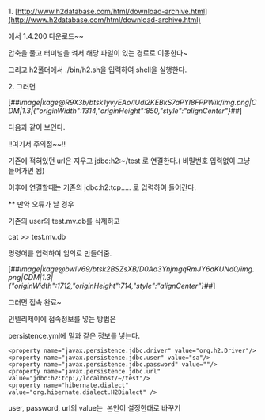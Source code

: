 1\. 
[http://www.h2database.com/html/download-archive.html](http://www.h2database.com/html/download-archive.html)

에서 1.4.200 다운로드~~

압축을 풀고 터미널을 켜서 해당 파일이 있는 경로로 이동한다~

그리고 h2폴더에서 ./bin/h2.sh을 입력하여 shell을 실행한다.

2\. 그러면 

[##_Image|kage@R9X3b/btsk1yvyEAo/lUdi2KEBkS7aPYI8FPPWik/img.png|CDM|1.3|{"originWidth":1314,"originHeight":850,"style":"alignCenter"}_##]

다음과 같이 보인다. 

!!여기서 주의점~~!!

기존에 적혀있던 url은 지우고 jdbc:h2:~/test 로 연결한다.( 비밀번호 입력없이 그냥 들어가면 됨)

이후에 연결할때는 기존의 jdbc:h2:tcp..... 로 입력하여 들어간다.

\*\* 만약 오류가 날 경우

기존의 user의 test.mv.db를 삭제하고 

cat >> test.mv.db 

명령어를 입력하여 임의로 만들어줌.

[##_Image|kage@bwlV69/btsk2BSZsXB/D0Aa3YnjmgqRmJY6aKUNd0/img.png|CDM|1.3|{"originWidth":1712,"originHeight":714,"style":"alignCenter"}_##]

그러면 접속 완료~

인텔리제이에 접속정보를 넣는 방법은

persistence.yml에 밑과 같은 정보를 넣는다.

```
<property name="javax.persistence.jdbc.driver" value="org.h2.Driver"/>
<property name="javax.persistence.jdbc.user" value="sa"/>
<property name="javax.persistence.jdbc.password" value=""/>
<property name="javax.persistence.jdbc.url" value="jdbc:h2:tcp://localhost/~/test"/>
<property name="hibernate.dialect" value="org.hibernate.dialect.H2Dialect" />
```

user, password, url의 value는  본인이 설정한대로 바꾸기